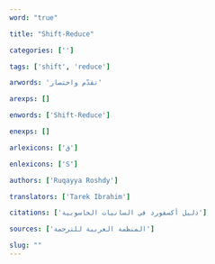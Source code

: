 ```yaml
---
word: "true"

title: "Shift-Reduce"

categories: ['']

tags: ['shift', 'reduce']

arwords: 'تقدّم واختصار'

arexps: []

enwords: ['Shift-Reduce']

enexps: []

arlexicons: ['ق']

enlexicons: ['S']

authors: ['Ruqayya Roshdy']

translators: ['Tarek Ibrahim']

citations: ['دليل أكسفورد في السانيات الحاسوبية']

sources: ['المنظمة العربية للترجمة']

slug: ""
---
```

